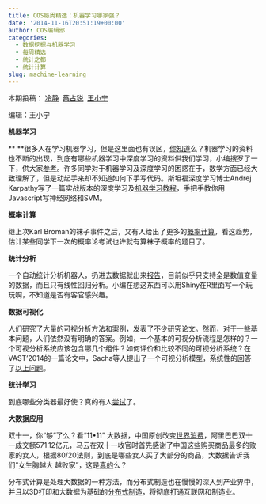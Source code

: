 ```yaml
---
title: COS每周精选：机器学习哪家强？
date: '2014-11-16T20:51:19+00:00'
author: COS编辑部
categories:
  - 数据挖掘与机器学习
  - 每周精选
  - 统计之都
  - 统计计算
slug: machine-learning
---
```


本期投稿： <a href="http://www.weibo.com/p/1005051756465937/home?from=page_100505&mod=TAB&noscale_head=1#_0" target="_blank">冷静</a>  <a href="http://weibo.com/3264504301/profile?rightmod=1&wvr=6&mod=personinfo" target="_blank">蔡占锐</a>  [王小宁](http://weibo.com/wangxiaoningtongxue/profile?rightmod=1&wvr=6&mod=personinfo)

编辑：王小宁

**机器学习**

** **很多人在学习机器学习，但是这里面也有误区，<a href="http://www.36dsj.com/archives/16445" target="_blank">你知道</a>么？机器学习的资料也不断的出现，到底有哪些机器学习中深度学习的资料供我们学习，小编搜罗了一下，供大家<a href="http://www.kdnuggets.com/2014/05/learn-deep-learning-courses-tutorials-overviews.html" target="_blank">参考</a>。许多同学对于机器学习及深度学习的困惑在于，数学方面已经大致理解了，但是动起手来却不知道如何下手写代码。斯坦福深度学习博士Andrej Karpathy写了一篇实战版本的深度学习及<a href="http://t.cn/RhSJkOz" target="_blank">机器学习教程</a>，手把手教你用Javascript写神经网络和SVM。

**概率计算**

继上次Karl Broman的袜子事件之后，又有人给出了更多的<a href="http://www.senresearch.org/exact-and-approximate-probabilities-for-laundry-socks-problem.html" target="_blank">概率计算</a>，看这趋势，估计某些同学下一次的概率论考试也许就有算袜子概率的题目了。

**统计分析**

一个自动统计分析机器人，扔进去数据就出来<a href="http://andrewgelman.com/2014/11/05/automatic-exploratory-data-analysis/" target="_blank">报告</a>，目前似乎只支持全是数值变量的数据，而且只有线性回归分析。小编在想这东西可以用Shiny在R里面写一个玩玩啊，不知道是否有客官感兴趣。

<!--more-->

**数据可视化**

人们研究了大量的可视分析方法和案例，发表了不少研究论文。然而，对于一些基本问题，人们依然没有明确的答案。例如，一个基本的可视分析流程是怎样的？一个可视分析系统应该包含哪几个组件？如何评价和比较不同的可视分析系统？在VAST’2014的一篇论文中，Sacha等人提出了一个可视分析模型，系统性的回答了<a href="http://vis.pku.edu.cn/blog/%E5%8F%AF%E8%A7%86%E5%88%86%E6%9E%90%E4%B8%AD%E7%9A%84%E7%9F%A5%E8%AF%86%E4%BA%A7%E7%94%9F%E6%A8%A1%E5%9E%8B-knowledge-generation-model-for-visual-analytics/" target="_blank">以上问题</a>。

**统计学习**

到底哪些分类器最好使？真的有人<a href="http://jmlr.org/papers/v15/delgado14a.html" target="_blank">尝试</a>了。

**大数据应用**

双十一，你“够”了么？看“11•11” 大数据，中国原创改变<a href="http://www.bj.xinhuanet.com/bjyw/2014-11/12/c_1113212924_2.htm" target="_blank">世界消费</a>，阿里巴巴双十一成交额571.12亿元，马云在双十一收官时首先感谢了中国这些购买商品最多的败家的女人，根据80/20法则，到底是哪些女人买了大部分的商品，大数据告诉我们“女生胸越大 越败家”，这是<a href="http://wallstreetcn.com/node/210723" target="_blank">真的</a>么？

分布式计算是处理大数据的一种方法，而分布式制造也在慢慢的深入到产业界中，并且以3D打印和大数据为基础的<a href="http://www.china-cloud.com/yunzixun/yunjisuanxinwen/20141110_43556.html" target="_blank">分布式制造</a>，将彻底打通互联网和制造业。
